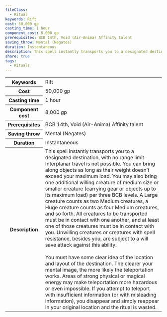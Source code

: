 ```yaml
---
fileClass:
  - Ritual
keywords: Rift
cost: 50,000 gp
casting_time: 1 hour
component_cost: 8,000 gp
prerequisites: BCB 14th, Void (Air-Anima) Affinity talent
saving_throw: Mental (Negates)
duration: Instantaneous
description: This spell instantly transports you to a designated destination, with no range limit. Interplanar travel is not possible. You can bring along objects as long as their weight doesn’t exceed your maximum load. You may also bring one additional willing creature of medium size or smaller creature (carrying gear or objects up to its maximum load) per three BCB levels. A Large creature counts as two Medium creatures, a Huge creature counts as four Medium creatures, and so forth. All creatures to be transported must be in contact with one another, and at least one of those creatures must be in contact with you. Unwilling creatures or creatures with spell resistance, besides you, are subject to a will save attack against this ability.<br><br>You must have some clear idea of the location and layout of the destination. The clearer your mental image, the more likely the teleportation works. Areas of strong physical or magical energy may make teleportation more hazardous or even impossible. If you attempt to teleport with insufficient information (or with misleading information), you disappear and simply reappear in your original location and the ritual is wasted.
share: true
tags:
  - Rituals
---
```

<p><span dir="ltr" style="overflow-x: auto;"><table><tbody><tr><th dir="ltr">Keywords</th><td dir="ltr">Rift</td></tr><tr><th dir="ltr">Cost</th><td dir="ltr">50,000 gp</td></tr><tr><th dir="ltr">Casting time</th><td dir="ltr">1 hour</td></tr><tr><th dir="ltr">Component cost</th><td dir="ltr">8,000 gp</td></tr><tr><th dir="ltr">Prerequisites</th><td dir="ltr">BCB 14th, Void (Air-Anima) Affinity talent</td></tr><tr><th dir="ltr">Saving throw</th><td dir="ltr">Mental (Negates)</td></tr><tr><th dir="ltr">Duration</th><td dir="ltr">Instantaneous</td></tr><tr><th dir="ltr">Description</th><td dir="ltr">This spell instantly transports you to a designated destination, with no range limit. Interplanar travel is not possible. You can bring along objects as long as their weight doesn’t exceed your maximum load. You may also bring one additional willing creature of medium size or smaller creature (carrying gear or objects up to its maximum load) per three BCB levels. A Large creature counts as two Medium creatures, a Huge creature counts as four Medium creatures, and so forth. All creatures to be transported must be in contact with one another, and at least one of those creatures must be in contact with you. Unwilling creatures or creatures with spell resistance, besides you, are subject to a will save attack against this ability.<br><br>You must have some clear idea of the location and layout of the destination. The clearer your mental image, the more likely the teleportation works. Areas of strong physical or magical energy may make teleportation more hazardous or even impossible. If you attempt to teleport with insufficient information (or with misleading information), you disappear and simply reappear in your original location and the ritual is wasted.</td></tr></tbody></table></span></p>